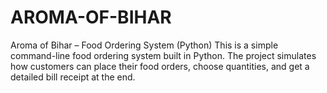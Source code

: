 # AROMA-OF-BIHAR
Aroma of Bihar – Food Ordering System (Python)  This is a simple command-line food ordering system built in Python. The project simulates how customers can place their food orders, choose quantities, and get a detailed bill receipt at the end.
